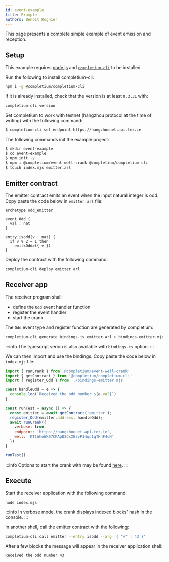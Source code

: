 ```yaml
---
id: event-example
title: Example
authors: Benoit Rognier
---
```


This page presents a complete simple example of event emission and reception.

## Setup

This example requires [node.js](https://nodejs.org/en/) and [`completium-cli`](https://completium.com/docs/cli) to be installed.

Run the following to install completium-cli:
```bash
npm i -g @completium/completium-cli
```

If it is already installed, check that the version is at least `0.3.31` with:
```bash
completium-cli version
```

Set completium to work with testnet (hangzhou protocol at the time of writing) with the following command:
```
$ completium-cli set endpoint https://hangzhounet.api.tez.ie
```

The following commands init the example project:
```bash
$ mkdir event-example
$ cd event-example
$ npm init -y
$ npm i @completium/event-well-crank @completium/completium-cli
$ touch index.mjs emitter.arl
```

## Emitter contract

The emitter contract emits an event when the input natural integer is odd. Copy paste the code below in `emitter.arl` file:

```archetype
archetype odd_emitter

event Odd {
  val : nat
}

entry isodd(v : nat) {
  if v % 2 = 1 then
    emit<Odd>({ v })
}
```

Deploy the contract with the following command:
```bash
completium-cli deploy emitter.arl
```

## Receiver app

The receiver program shall:
* define the `Odd` event handler function
* register the event handler
* start the crank

The `Odd` event type and register function are generated by completium:
```bash
completium-cli generate bindings-js emitter.arl > bindings-emitter.mjs
```

:::info
The typescript verion is also available with `bindings-ts` option.
:::

We can then import and use the bindings. Copy paste the code below in `index.mjs` file:

```javascript
import { runCrank } from '@completium/event-well-crank'
import { getContract } from '@completium/completium-cli'
import { register_Odd } from './bindings-emitter.mjs'

const handleOdd = e => {
  console.log(`Received the odd number ${e.val}`)
}

const runTest = async () => {
  const emitter = await getContract('emitter');
  register_Odd(emitter.address, handleOdd);
  await runCrank({
    verbose: true,
    endpoint: 'https://hangzhounet.api.tez.ie',
    well: 'KT1Aho6K97CKApDSCxXEzvP14qd1qTHhF4uH'
  })
}

runTest()
```

:::info
Options to start the crank with may be found [here](https://github.com/completium/event-well-crank#startcrank).
:::

## Execute

Start the receiver application with the following command:
```bash
node index.mjs
```

:::info
In verbose mode, the crank displays indexed blocks' hash in the console.
:::

In another shell, call the emitter contract with the following:
```bash
completium-cli call emitter --entry isodd --arg '{ "v" : 43 }'
```

After a few blocks the message will appear in the receiver application shell:
```
Received the odd number 43
```